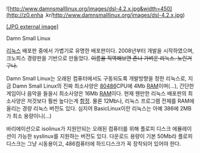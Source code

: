 ![http://www.damnsmalllinux.org/images/dsl-4.2.x.jpg&width=450](http://z0.enha
.kr/http://www.damnsmalllinux.org/images/dsl-4.2.x.jpg)

[[JPG external image]](http://www.damnsmalllinux.org/images/dsl-4.2.x.jpg)

Damn Small Linux

[리눅스](%EB%A6%AC%EB%88%85%EC%8A%A4.md) 배포판 중에서 가볍기로 유명한 배포판이다. 2008년부터 개발을
시작하였으며, 크노피스 경량판을 기반으로 만들었다. <del>이름을 직역해보면 존나 가벼운 리눅스. 노린거구나.</del>

Damn Small Linux는 오래된 컴퓨터에서도 구동되도록 개발방향을 정한 리눅스로, 지금 Damn Small Linux의 진짜
최소사양은 [80486](80486.md)CPU에 4Mb [RAM](RAM.md)이며(...), 간단한 게임이나 음악을 들을시
최소사양은 16Mb [RAM](RAM.md)이다. 현재 웬만한 리눅스 배포판의 최소사양은 저것보다 훨씬 높다는게
[함정](%ED%95%A8%EC%A0%95.md). 물론 12Mb나, 리눅스 프로그램 전체를 RAM에 올리는 경량 리눅스 버전도 있다.
심지어 BasicLinux이란 리눅스는 아예 386에 2MB가 최소 용량이니(...)

바리에이션으로 isolinux가 지원안되는 오래된 컴퓨터를 위해 플로피 디스크 에뮬레이션이 가능한 syslinux를 지원하는 버전도 있다.
다운로드 용량이 기본 50Mb라 플로피디스크는 그냥 시동용이고, 486컴퓨터에 하드디스크가 꼭 장착되어 있어야 한다.

